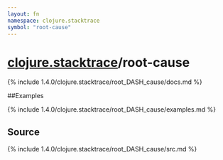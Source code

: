 ```yaml
---
layout: fn
namespace: clojure.stacktrace
symbol: "root-cause"
---
```


# [clojure.stacktrace](../)/root-cause

{% include 1.4.0/clojure.stacktrace/root_DASH_cause/docs.md %}

##Examples

{% include 1.4.0/clojure.stacktrace/root_DASH_cause/examples.md %}
## Source
{% include 1.4.0/clojure.stacktrace/root_DASH_cause/src.md %}


